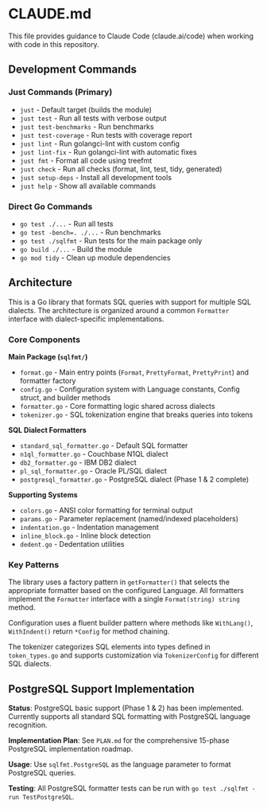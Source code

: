 # CLAUDE.md

This file provides guidance to Claude Code (claude.ai/code) when working with code in this repository.

## Development Commands

### Just Commands (Primary)

- `just` - Default target (builds the module)
- `just test` - Run all tests with verbose output
- `just test-benchmarks` - Run benchmarks
- `just test-coverage` - Run tests with coverage report
- `just lint` - Run golangci-lint with custom config
- `just lint-fix` - Run golangci-lint with automatic fixes
- `just fmt` - Format all code using treefmt
- `just check` - Run all checks (format, lint, test, tidy, generated)
- `just setup-deps` - Install all development tools
- `just help` - Show all available commands

### Direct Go Commands

- `go test ./...` - Run all tests
- `go test -bench=. ./...` - Run benchmarks
- `go test ./sqlfmt` - Run tests for the main package only
- `go build ./...` - Build the module
- `go mod tidy` - Clean up module dependencies

## Architecture

This is a Go library that formats SQL queries with support for multiple SQL dialects. The architecture is organized around a common `Formatter` interface with dialect-specific implementations.

### Core Components

**Main Package (`sqlfmt/`)**

- `format.go` - Main entry points (`Format`, `PrettyFormat`, `PrettyPrint`) and formatter factory
- `config.go` - Configuration system with Language constants, Config struct, and builder methods
- `formatter.go` - Core formatting logic shared across dialects
- `tokenizer.go` - SQL tokenization engine that breaks queries into tokens

**SQL Dialect Formatters**

- `standard_sql_formatter.go` - Default SQL formatter
- `n1ql_formatter.go` - Couchbase N1QL dialect
- `db2_formatter.go` - IBM DB2 dialect
- `pl_sql_formatter.go` - Oracle PL/SQL dialect
- `postgresql_formatter.go` - PostgreSQL dialect (Phase 1 & 2 complete)

**Supporting Systems**

- `colors.go` - ANSI color formatting for terminal output
- `params.go` - Parameter replacement (named/indexed placeholders)
- `indentation.go` - Indentation management
- `inline_block.go` - Inline block detection
- `dedent.go` - Dedentation utilities

### Key Patterns

The library uses a factory pattern in `getFormatter()` that selects the appropriate formatter based on the configured Language. All formatters implement the `Formatter` interface with a single `Format(string) string` method.

Configuration uses a fluent builder pattern where methods like `WithLang()`, `WithIndent()` return `*Config` for method chaining.

The tokenizer categorizes SQL elements into types defined in `token_types.go` and supports customization via `TokenizerConfig` for different SQL dialects.

## PostgreSQL Support Implementation

**Status**: PostgreSQL basic support (Phase 1 & 2) has been implemented. Currently supports all standard SQL formatting with PostgreSQL language recognition.

**Implementation Plan**: See `PLAN.md` for the comprehensive 15-phase PostgreSQL implementation roadmap.

**Usage**: Use `sqlfmt.PostgreSQL` as the language parameter to format PostgreSQL queries.

**Testing**: All PostgreSQL formatter tests can be run with `go test ./sqlfmt -run TestPostgreSQL`.
